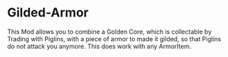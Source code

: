 # Gilded-Armor
This Mod allows you to combine a Golden Core, which is collectable by Trading with Piglins, with a piece of armor to made it gilded, so that Piglins do not attack you anymore. This does work with any ArmorItem.
